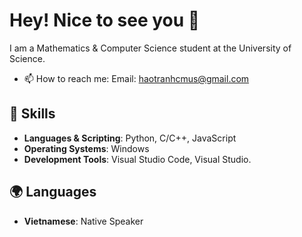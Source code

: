 # Hey! Nice to see you 👋

I am a Mathematics & Computer Science student at the University of Science.
- 📫 How to reach me: Email: [haotranhcmus@gmail.com](mailto:haotranhcmus@gmail.com)

## 💼 Skills

- **Languages & Scripting**: Python, C/C++, JavaScript
- **Operating Systems**: Windows
- **Development Tools**: Visual Studio Code, Visual Studio.
  
## 🌍 Languages
- **Vietnamese**: Native Speaker
